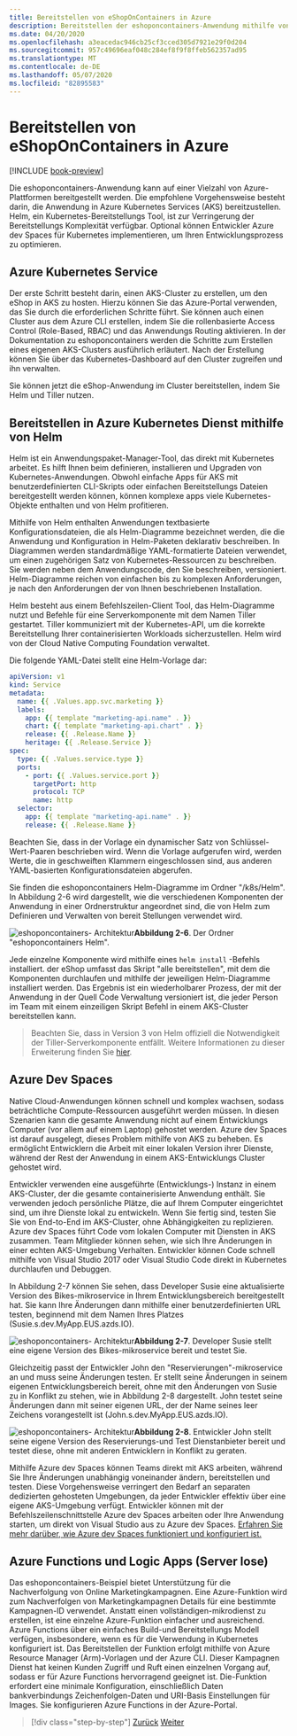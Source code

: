 ```yaml
---
title: Bereitstellen von eShopOnContainers in Azure
description: Bereitstellen der eshoponcontainers-Anwendung mithilfe von Azure Kubernetes Service, Helm und Devspaces.
ms.date: 04/20/2020
ms.openlocfilehash: a3eacedac946cb25cf3cced305d7921e29f0d204
ms.sourcegitcommit: 957c49696eaf048c284ef8f9f8ffeb562357ad95
ms.translationtype: MT
ms.contentlocale: de-DE
ms.lasthandoff: 05/07/2020
ms.locfileid: "82895583"
---
```

# <a name="deploying-eshoponcontainers-to-azure"></a>Bereitstellen von eShopOnContainers in Azure

[!INCLUDE [book-preview](../../../includes/book-preview.md)]

Die eshoponcontainers-Anwendung kann auf einer Vielzahl von Azure-Plattformen bereitgestellt werden. Die empfohlene Vorgehensweise besteht darin, die Anwendung in Azure Kubernetes Services (AKS) bereitzustellen. Helm, ein Kubernetes-Bereitstellungs Tool, ist zur Verringerung der Bereitstellungs Komplexität verfügbar. Optional können Entwickler Azure dev Spaces für Kubernetes implementieren, um Ihren Entwicklungsprozess zu optimieren.

## <a name="azure-kubernetes-service"></a>Azure Kubernetes Service

Der erste Schritt besteht darin, einen AKS-Cluster zu erstellen, um den eShop in AKS zu hosten. Hierzu können Sie das Azure-Portal verwenden, das Sie durch die erforderlichen Schritte führt. Sie können auch einen Cluster aus dem Azure CLI erstellen, indem Sie die rollenbasierte Access Control (Role-Based, RBAC) und das Anwendungs Routing aktivieren. In der Dokumentation zu eshoponcontainers werden die Schritte zum Erstellen eines eigenen AKS-Clusters ausführlich erläutert. Nach der Erstellung können Sie über das Kubernetes-Dashboard auf den Cluster zugreifen und ihn verwalten.

Sie können jetzt die eShop-Anwendung im Cluster bereitstellen, indem Sie Helm und Tiller nutzen.

## <a name="deploying-to-azure-kubernetes-service-using-helm"></a>Bereitstellen in Azure Kubernetes Dienst mithilfe von Helm

Helm ist ein Anwendungspaket-Manager-Tool, das direkt mit Kubernetes arbeitet. Es hilft Ihnen beim definieren, installieren und Upgraden von Kubernetes-Anwendungen. Obwohl einfache Apps für AKS mit benutzerdefinierten CLI-Skripts oder einfachen Bereitstellungs Dateien bereitgestellt werden können, können komplexe apps viele Kubernetes-Objekte enthalten und von Helm profitieren.

Mithilfe von Helm enthalten Anwendungen textbasierte Konfigurationsdateien, die als Helm-Diagramme bezeichnet werden, die die Anwendung und Konfiguration in Helm-Paketen deklarativ beschreiben. In Diagrammen werden standardmäßige YAML-formatierte Dateien verwendet, um einen zugehörigen Satz von Kubernetes-Ressourcen zu beschreiben. Sie werden neben dem Anwendungscode, den Sie beschreiben, versioniert. Helm-Diagramme reichen von einfachen bis zu komplexen Anforderungen, je nach den Anforderungen der von Ihnen beschriebenen Installation.

Helm besteht aus einem Befehlszeilen-Client Tool, das Helm-Diagramme nutzt und Befehle für eine Serverkomponente mit dem Namen Tiller gestartet. Tiller kommuniziert mit der Kubernetes-API, um die korrekte Bereitstellung Ihrer containerisierten Workloads sicherzustellen. Helm wird von der Cloud Native Computing Foundation verwaltet.

Die folgende YAML-Datei stellt eine Helm-Vorlage dar:

```yaml
apiVersion: v1
kind: Service
metadata:
  name: {{ .Values.app.svc.marketing }}
  labels:
    app: {{ template "marketing-api.name" . }}
    chart: {{ template "marketing-api.chart" . }}
    release: {{ .Release.Name }}
    heritage: {{ .Release.Service }}
spec:
  type: {{ .Values.service.type }}
  ports:
    - port: {{ .Values.service.port }}
      targetPort: http
      protocol: TCP
      name: http
  selector:
    app: {{ template "marketing-api.name" . }}
    release: {{ .Release.Name }}
```

Beachten Sie, dass in der Vorlage ein dynamischer Satz von Schlüssel-Wert-Paaren beschrieben wird. Wenn die Vorlage aufgerufen wird, werden Werte, die in geschweiften Klammern eingeschlossen sind, aus anderen YAML-basierten Konfigurationsdateien abgerufen.

Sie finden die eshoponcontainers Helm-Diagramme im Ordner "/k8s/Helm". In Abbildung 2-6 wird dargestellt, wie die verschiedenen Komponenten der Anwendung in einer Ordnerstruktur angeordnet sind, die von Helm zum Definieren und Verwalten von bereit Stellungen verwendet wird.

![eshoponcontainers-](./media/eshoponcontainers-helm-folder.png)
Architektur**Abbildung 2-6**. Der Ordner "eshoponcontainers Helm".

Jede einzelne Komponente wird mithilfe eines `helm install` -Befehls installiert. der eShop umfasst das Skript "alle bereitstellen", mit dem die Komponenten durchlaufen und mithilfe der jeweiligen Helm-Diagramme installiert werden. Das Ergebnis ist ein wiederholbarer Prozess, der mit der Anwendung in der Quell Code Verwaltung versioniert ist, die jeder Person im Team mit einem einzeiligen Skript Befehl in einem AKS-Cluster bereitstellen kann.

> Beachten Sie, dass in Version 3 von Helm offiziell die Notwendigkeit der Tiller-Serverkomponente entfällt. Weitere Informationen zu dieser Erweiterung finden Sie [hier](https://medium.com/better-programming/why-is-tiller-missing-in-helm-3-2347c446714).

## <a name="azure-dev-spaces"></a>Azure Dev Spaces

Native Cloud-Anwendungen können schnell und komplex wachsen, sodass beträchtliche Compute-Ressourcen ausgeführt werden müssen. In diesen Szenarien kann die gesamte Anwendung nicht auf einem Entwicklungs Computer (vor allem auf einem Laptop) gehostet werden. Azure dev Spaces ist darauf ausgelegt, dieses Problem mithilfe von AKS zu beheben. Es ermöglicht Entwicklern die Arbeit mit einer lokalen Version ihrer Dienste, während der Rest der Anwendung in einem AKS-Entwicklungs Cluster gehostet wird.

Entwickler verwenden eine ausgeführte (Entwicklungs-) Instanz in einem AKS-Cluster, der die gesamte containerisierte Anwendung enthält. Sie verwenden jedoch persönliche Plätze, die auf Ihrem Computer eingerichtet sind, um ihre Dienste lokal zu entwickeln. Wenn Sie fertig sind, testen Sie Sie von End-to-End im AKS-Cluster, ohne Abhängigkeiten zu replizieren. Azure dev Spaces führt Code vom lokalen Computer mit Diensten in AKS zusammen. Team Mitglieder können sehen, wie sich Ihre Änderungen in einer echten AKS-Umgebung Verhalten. Entwickler können Code schnell mithilfe von Visual Studio 2017 oder Visual Studio Code direkt in Kubernetes durchlaufen und Debuggen.

In Abbildung 2-7 können Sie sehen, dass Developer Susie eine aktualisierte Version des Bikes-mikroservice in Ihrem Entwicklungsbereich bereitgestellt hat. Sie kann Ihre Änderungen dann mithilfe einer benutzerdefinierten URL testen, beginnend mit dem Namen Ihres Platzes (Susie.s.dev.MyApp.EUS.azds.IO).

![eshoponcontainers-](./media/azure-devspaces-one.png)
Architektur**Abbildung 2-7**. Developer Susie stellt eine eigene Version des Bikes-mikroservice bereit und testet Sie.

Gleichzeitig passt der Entwickler John den "Reservierungen"-mikroservice an und muss seine Änderungen testen. Er stellt seine Änderungen in seinem eigenen Entwicklungsbereich bereit, ohne mit den Änderungen von Susie zu in Konflikt zu stehen, wie in Abbildung 2-8 dargestellt. John testet seine Änderungen dann mit seiner eigenen URL, der der Name seines leer Zeichens vorangestellt ist (John.s.dev.MyApp.EUS.azds.IO).

![eshoponcontainers-](./media/azure-devspaces-two.png)
Architektur**Abbildung 2-8**. Entwickler John stellt seine eigene Version des Reservierungs-und Test Dienstanbieter bereit und testet diese, ohne mit anderen Entwicklern in Konflikt zu geraten.

Mithilfe Azure dev Spaces können Teams direkt mit AKS arbeiten, während Sie Ihre Änderungen unabhängig voneinander ändern, bereitstellen und testen. Diese Vorgehensweise verringert den Bedarf an separaten dedizierten gehosteten Umgebungen, da jeder Entwickler effektiv über eine eigene AKS-Umgebung verfügt. Entwickler können mit der Befehlszeilenschnittstelle Azure dev Spaces arbeiten oder Ihre Anwendung starten, um direkt von Visual Studio aus zu Azure dev Spaces. [Erfahren Sie mehr darüber, wie Azure dev Spaces funktioniert und konfiguriert ist.](https://docs.microsoft.com/azure/dev-spaces/how-dev-spaces-works)

## <a name="azure-functions-and-logic-apps-serverless"></a>Azure Functions und Logic Apps (Server lose)

Das eshoponcontainers-Beispiel bietet Unterstützung für die Nachverfolgung von Online Marketingkampagnen. Eine Azure-Funktion wird zum Nachverfolgen von Marketingkampagnen Details für eine bestimmte Kampagnen-ID verwendet. Anstatt einen vollständigen-mikrodienst zu erstellen, ist eine einzelne Azure-Funktion einfacher und ausreichend. Azure Functions über ein einfaches Build-und Bereitstellungs Modell verfügen, insbesondere, wenn es für die Verwendung in Kubernetes konfiguriert ist. Das Bereitstellen der Funktion erfolgt mithilfe von Azure Resource Manager (Arm)-Vorlagen und der Azure CLI. Dieser Kampagnen Dienst hat keinen Kunden Zugriff und Ruft einen einzelnen Vorgang auf, sodass er für Azure Functions hervorragend geeignet ist. Die-Funktion erfordert eine minimale Konfiguration, einschließlich Daten bankverbindungs Zeichenfolgen-Daten und URI-Basis Einstellungen für Images. Sie konfigurieren Azure Functions in der Azure-Portal.

>[!div class="step-by-step"]
>[Zurück](map-eshoponcontainers-azure-services.md)
>[Weiter](centralized-configuration.md)
